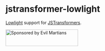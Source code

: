 # jstransformer-lowlight

[Lowlight] support for [JSTransformers].

[JSTransformers]: https://github.com/jstransformers
[Lowlight]: https://github.com/wooorm/lowlight

<a href="https://evilmartians.com/?utm_source=jstransformer-lowlight">
  <img src="https://evilmartians.com/badges/sponsored-by-evil-martians.svg"
       alt="Sponsored by Evil Martians" width="236" height="54">
</a>
